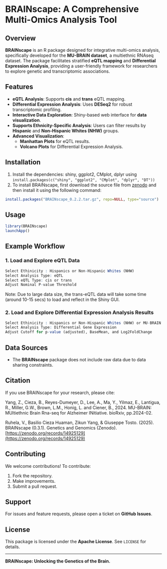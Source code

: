 # BRAINscape: A Comprehensive Multi-Omics Analysis Tool

## Overview

**BRAINscape** is an R package designed for integrative multi-omics analysis, specifically developed for the **MU-BRAIN dataset**, a multiethnic RNAseq dataset. The package facilitates stratified **eQTL mapping** and **Differential Expression Analysis**, providing a user-friendly framework for researchers to explore genetic and transcriptomic associations.

## Features

- **eQTL Analysis**: Supports **cis** and **trans** eQTL mapping.
- **Differential Expression Analysis**: Uses **DESeq2** for robust transcriptomic profiling.
- **Interactive Data Exploration**: Shiny-based web interface for **data visualization**.
- **Supports Ethnicity-Specific Analysis**: Users can filter results by **Hispanic** and **Non-Hispanic Whites (NHW)** groups.
- **Advanced Visualization**:
  - **Manhattan Plots** for eQTL results.
  - **Volcano Plots** for Differential Expression Analysis.

## Installation

1. Install the dependencies: shiny, ggplot2, CMplot, dplyr using `install.packages(c("shiny", "ggplot2", "CMplot", "dplyr", "DT"))`
2. To install BRAINscape, first download the source file from [zenodo](https://zenodo.org/records/14925129) and then install it using the following command:

```r
install.packages("BRAINscape_0.2.2.tar.gz", repo=NULL, type="source")
```

## Usage

```r
library(BRAINscape)
launchApp()
```

## Example Workflow

### 1. Load and Explore eQTL Data

```r
Select Ethinicity : Hispanics or Non-Hispanic Whites (NHW)
Select Analysis Type: eQTL
Select eQTL Type: cis or trans
Adjust Nominal P-value Threshold
```

Note: Due to large data size, the trans-eQTL data will take some time (around 10-15 secs) to load and reflect in the Shiny GUI.

### 2. Load and Explore Differential Expression Analysis Results

```r
Select Ethinicity : Hispanics or Non-Hispanic Whites (NHW) or MU-BRAIN
Select Analysis Type: Differential Gene Expression
Adjust Cutoff for p-value (adjusted), BaseMean, and Log2FoldChange
```

## Data Sources

- The **BRAINscape** package does not include raw data due to data sharing constraints.

## Citation

If you use BRAINscape for your research, please cite:

Yang, Z., Cieza, B., Reyes-Dumeyer, D., Lee, A., Ma, Y., Yilmaz, E., Lantigua, R., Miller, G.W., Brown, L.M., Honig, L. and Ciener, B., 2024. MU-BRAIN: MUltiethnic Brain Rna-seq for Alzheimer INitiative. bioRxiv, pp.2024-02.

Ruhela, V., Basilio Cieza Huaman, Zikun Yang, & Giuseppe Tosto. (2025). BRAINscape (0.3.1). Genetics and Genomics (Zenodo). [https://zenodo.org/records/14925129](https://zenodo.org/records/14925129)

## Contributing

We welcome contributions! To contribute:

1. Fork the repository.
2. Make improvements.
3. Submit a pull request.

## Support

For issues and feature requests, please open a ticket on **GitHub Issues**.

## License

This package is licensed under the **Apache License**. See `LICENSE` for details.

---

**BRAINscape: Unlocking the Genetics of the Brain.**
